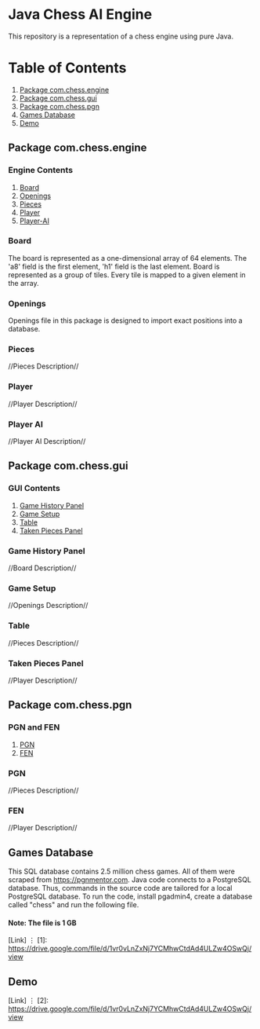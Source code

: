 # Java Chess AI Engine

This repository is a representation of a chess engine using pure Java. 

# Table of Contents

1. [Package com.chess.engine](#packageone)
2. [Package com.chess.gui](#packagetwo)
3. [Package com.chess.pgn](#packagethree)
4. [Games Database](#sql-games)
5. [Demo](#demo)


## Package com.chess.engine<a name="packageone" />

### Engine Contents

1. [Board](#board)
2. [Openings](#openings)
3. [Pieces](#pieces)
4. [Player](#player)
5. [Player-AI](#player-ai)

### Board <a name="board" />

The board is represented as a one-dimensional array of 64 elements. The 'a8' field is the first element, 'h1' field is the last element.
Board is represented as a group of tiles. Every tile is mapped to a given element in the array.

### Openings <a name="openings" />

Openings file in this package is designed to import exact positions into a database.

### Pieces <a name="pieces"/>

//Pieces Description//

### Player <a name="player" />

//Player Description//

### Player AI <a name="player-ai" />

//Player AI Description//

## Package com.chess.gui<a name="packagetwo" />

### GUI Contents

1. [Game History Panel](#ghpanel)
2. [Game Setup](#gsetup)
3. [Table](#table)
4. [Taken Pieces Panel](#tppanel)

### Game History Panel <a name="ghpanel" />

//Board Description//

### Game Setup <a name="gsetup" />

//Openings Description//

### Table <a name="table"/>

//Pieces Description//

### Taken Pieces Panel <a name="tppanel" />

//Player Description//

## Package com.chess.pgn<a name="packagethree" />

### PGN and FEN

1. [PGN](#PGN)
2. [FEN](#FEN)

### PGN <a name="PGN"/>

//Pieces Description//

### FEN <a name="FEN" />

//Player Description//

## Games Database<a name="sql-games" />

This SQL database contains 2.5 million chess games. All of them were scraped from https://pgnmentor.com.
Java code connects to a PostgreSQL database. Thus, commands in the source code are tailored for a local PostgreSQL database.
To run the code, install pgadmin4, create a database called "chess" and run the following file.

#### Note: The file is 1 GB

[Link]
⋮
[1]: https://drive.google.com/file/d/1vr0vLnZxNj7YCMhwCtdAd4ULZw4OSwQj/view

## Demo<a name="demo"/>

[Link]
⋮
[2]: https://drive.google.com/file/d/1vr0vLnZxNj7YCMhwCtdAd4ULZw4OSwQj/view
